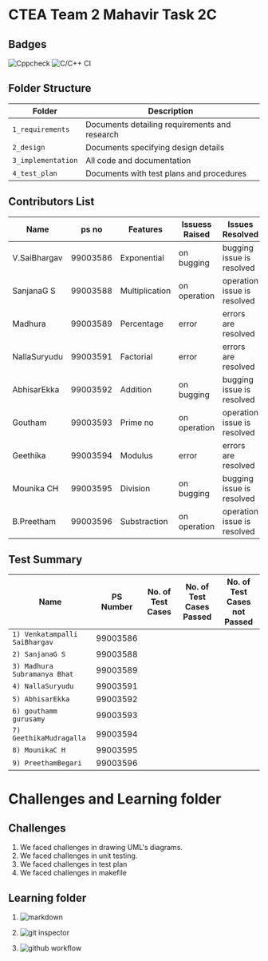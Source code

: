 # CTEA Team 2 Mahavir Task 2C

## Badges

![Cppcheck](https://github.com/99003592/Team2-TaskCalculator/workflows/Cppcheck/badge.svg)    ![C/C++ CI](https://github.com/99003592/Team2-TaskCalculator/workflows/C/C++%20CI/badge.svg)

## Folder Structure
Folder             | Description
-------------------| -----------------------------------------
`1_requirements`   | Documents detailing requirements and research
`2_design`         | Documents specifying design details
`3_implementation` | All code and documentation
`4_test_plan`      | Documents with test plans and procedures

## Contributors List

**Name**      | **ps no**  | Features     |  Issuess Raised                                  |             Issues Resolved                            |
--------------|------------|--------------|--------------------------------------------------|--------------------------------------------------------|
V.SaiBhargav  |99003586    |Exponential   | on bugging                                       | bugging issue is resolved                              |
SanjanaG S    |99003588    |Multiplication| on operation                                     |operation issue is resolved                             |
Madhura       |99003589    |Percentage    | error                                            |errors are resolved                                     |
NallaSuryudu  |99003591    |Factorial     | error                                            |errors are resolved                                     |
AbhisarEkka   |99003592    |Addition      |on bugging                                        |bugging issue is resolved                               |
Goutham       |99003593    |Prime no      | on operation                                     |operation issue is resolved                             |
Geethika      |99003594    |Modulus       |error                                             |errors are resolved                                     |
Mounika CH    |99003595    |Division      |on bugging                                        |bugging issue is resolved                               |
B.Preetham    |99003596    |Substraction  |   on operation                                   |operation issue is resolved                             |




## Test Summary
Name                  | PS Number            | No. of Test Cases             | No. of Test Cases Passed          | No. of Test Cases not Passed 
----------------------|-------------------|------------------------------|----------------------------------|-------------------------------
`1) Venkatampalli SaiBhargav` | 99003586     | |
`2) SanjanaG S`           | 99003588 |
`3) Madhura Subramanya Bhat` | 99003589 |
`4) NallaSuryudu`| 99003591 |
`5) AbhisarEkka` | 99003592  |
`6) gouthamm gurusamy`   | 99003593 |
`7) GeethikaMudragalla`  | 99003594  |
`8) MounikaC H` | 99003595  |
`9) PreethamBegari`  | 99003596  |


# Challenges and Learning folder
## Challenges

1. We faced challenges in drawing UML's diagrams.
2. We faced challenges in unit testing.
3. We faced challenges in test plan
4. We faced challenges in makefile

## Learning folder
1. ![markdown](https://github.com/adam-p/markdown-here/wiki/Markdown-Cheatsheet#images)

2. ![git inspector](https://github.com/ejwa/gitinspector.git)

3. ![github workflow](https://docs.github.com/en/actions/learn-github-action) 

